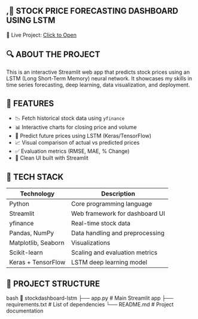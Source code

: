<h2>,<b>🌟 STOCK PRICE FORECASTING DASHBOARD USING LSTM </b></h2>

🚀 Live Project: [Click to Open](https://stockdashboard-lstm.streamlit.app/)



<h2><b>🔍 ABOUT THE PROJECT</b></h2>

This is an interactive Streamlit web app that predicts stock prices using an LSTM (Long Short-Term Memory) neural network. It showcases my skills in time series forecasting, deep learning, data visualization, and deployment.



<h2><b>🎯 FEATURES</b></h2>

- 📉 Fetch historical stock data using `yfinance`
- 📊 Interactive charts for closing price and volume
- 🧠 Predict future prices using LSTM (Keras/TensorFlow)
- 📈 Visual comparison of actual vs predicted prices
- ✅ Evaluation metrics (RMSE, MAE, % Change)
- 🎨 Clean UI built with Streamlit



<h2><b>🧰 TECH STACK</b></h2>

| Technology     | Description                      |
|----------------|----------------------------------|
| Python         | Core programming language        |
| Streamlit      | Web framework for dashboard UI   |
| yfinance       | Real-time stock data             |
| Pandas, NumPy  | Data handling and preprocessing  |
| Matplotlib, Seaborn | Visualizations              |
| Scikit-learn   | Scaling and evaluation metrics   |
| Keras + TensorFlow | LSTM deep learning model     |



<h2><b>📁 PROJECT STRUCTURE</b></h2>

bash
📂 stockdashboard-lstm
├── app.py               # Main Streamlit app
├── requirements.txt     # List of dependencies
└── README.md            # Project documentation
